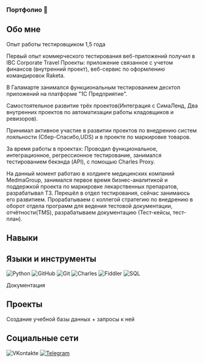 ### Портфолио 👋

## Обо мне

Опыт работы тестировщиком 1,5 года

Первый опыт коммерческого тестирования веб-приложений получил в IBC Corporate Travel Проекты: приложение связанное с учетом финансов (внутренний проект), веб-сервис по оформлению командировок Raketa.

В Галамарте занимался функциональным тестированием десктоп приложений на платформе "1С Предприятие".

Самостоятельное развитие трёх проектов(Интеграция с СимаЛенд, Два внутренних проектов по автоматизации работы кладовщиков и ревизоров).

Принимал активное участие в развитии проектов по внедрению систем лояльности (Сбер-Спасибо,UDS) и в проекте по маркировке товаров.

За время работы в проектах: Проводил функциональное, интеграционное, регрессионное тестирование, занимался тестированием бекэнда (API), с помощью Charles Proxy.

На данный момент работаю в холдинге медицинских компаний MedmaGroup, занимался первое время бизнес-аналитикой и поддержкой проекта по маркировке лекарственных препаратов, разрабатывал ТЗ. Перешёл в отдел тестирования, сейчас занимаюсь его развитием. Прорабатываем с коллегой стратегию по внедрению в оборот отдела программ для ведения тестовой документации, отчётности(TMS), разрабатываем документацию (Тест-кейсы, тест-план).

## Навыки

## Языки и инструменты

![Python](https://img.shields.io/badge/Python-black?logo=python)
![GitHub](https://img.shields.io/badge/Github-black?logo=github)
![Git](https://img.shields.io/badge/Git-black?logo=git)
![Charles](https://img.shields.io/badge/Charles-black?logo=charles)
![Fiddler](https://img.shields.io/badge/Fiddler-black?logo=Fiddler)
![SQL](https://img.shields.io/badge/Mysql-black?logo=Mysql)

Документация

## Проекты

Создание учебной базы данных + запросы к ней

## Социальные сети

![VKontakte](https://img.shields.io/badge/VKontakte-black?logo=vkontakte)
[![Telegram](https://img.shields.io/badge/Telegram-black?logo=telegram)](https://web.telegram.org/a/#827263729)
